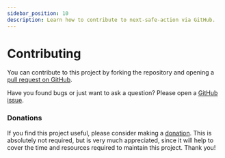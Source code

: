 ```yaml
---
sidebar_position: 10
description: Learn how to contribute to next-safe-action via GitHub.
---
```


# Contributing

You can contribute to this project by forking the repository and opening a [pull request on GitHub](https://github.com/TheEdoRan/next-safe-action/pulls).

Have you found bugs or just want to ask a question? Please open a [GitHub issue](https://github.com/TheEdoRan/next-safe-action/issues).

### Donations

If you find this project useful, please consider making a [donation](https://www.paypal.com/donate/?hosted_button_id=ES9JRPSC66XKW). This is absolutely not required, but is very much appreciated, since it will help to cover the time and resources required to maintain this project. Thank you! 